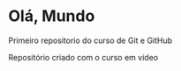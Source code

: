 # Olá, Mundo
 Primeiro repositorio do curso de Git e GitHub

Repositório criado com o curso em vídeo